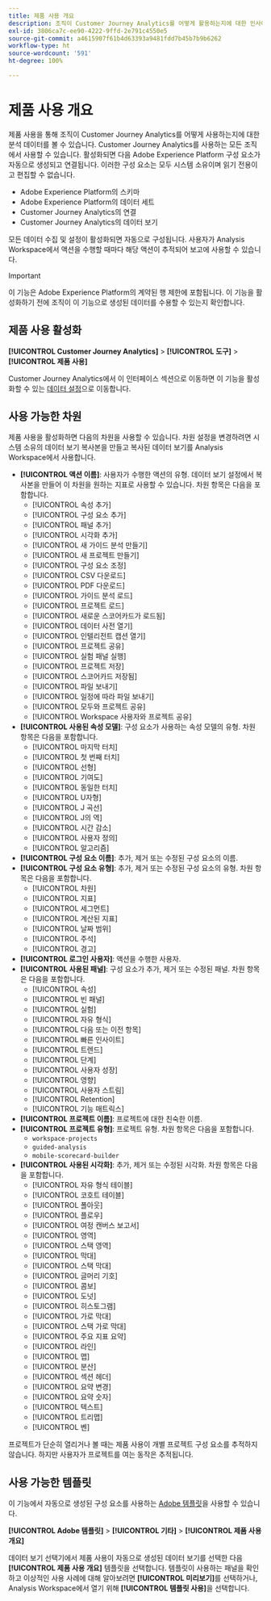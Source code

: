```yaml
---
title: 제품 사용 개요
description: 조직이 Customer Journey Analytics를 어떻게 활용하는지에 대한 인사이트와 보고서를 확인합니다.
exl-id: 3806ca7c-ee90-4222-9ffd-2e791c4550e5
source-git-commit: a4615907f61b4d63393a9481fdd7b45b7b9b6262
workflow-type: ht
source-wordcount: '591'
ht-degree: 100%

---
```


# 제품 사용 개요

제품 사용을 통해 조직이 Customer Journey Analytics를 어떻게 사용하는지에 대한 분석 데이터를 볼 수 있습니다. Customer Journey Analytics를 사용하는 모든 조직에서 사용할 수 있습니다. 활성화되면 다음 Adobe Experience Platform 구성 요소가 자동으로 생성되고 연결됩니다. 이러한 구성 요소는 모두 시스템 소유이며 읽기 전용이고 편집할 수 없습니다.

* Adobe Experience Platform의 스키마
* Adobe Experience Platform의 데이터 세트
* Customer Journey Analytics의 연결
* Customer Journey Analytics의 데이터 보기

모든 데이터 수집 및 설정이 활성화되면 자동으로 구성됩니다. 사용자가 Analysis Workspace에서 액션을 수행할 때마다 해당 액션이 추적되어 보고에 사용할 수 있습니다.

>[!IMPORTANT]
>
>이 기능은 Adobe Experience Platform의 계약된 행 제한에 포함됩니다. 이 기능을 활성화하기 전에 조직이 이 기능으로 생성된 데이터를 수용할 수 있는지 확인합니다.

## 제품 사용 활성화

**[!UICONTROL Customer Journey Analytics]** > **[!UICONTROL 도구]** > **[!UICONTROL 제품 사용]**

Customer Journey Analytics에서 이 인터페이스 섹션으로 이동하면 이 기능을 활성화할 수 있는 [데이터 설정](data-settings.md)으로 이동합니다.

## 사용 가능한 차원

제품 사용을 활성화하면 다음의 차원을 사용할 수 있습니다. 차원 설정을 변경하려면 시스템 소유의 데이터 보기 복사본을 만들고 복사된 데이터 보기를 Analysis Workspace에서 사용합니다.

* **[!UICONTROL 액션 이름]**: 사용자가 수행한 액션의 유형. 데이터 보기 설정에서 복사본을 만들어 이 차원을 원하는 지표로 사용할 수 있습니다. 차원 항목은 다음을 포함합니다.
   * [!UICONTROL 속성 추가]
   * [!UICONTROL 구성 요소 추가]
   * [!UICONTROL 패널 추가]
   * [!UICONTROL 시각화 추가]
   * [!UICONTROL 새 가이드 분석 만들기]
   * [!UICONTROL 새 프로젝트 만들기]
   * [!UICONTROL 구성 요소 조정]
   * [!UICONTROL CSV 다운로드]
   * [!UICONTROL PDF 다운로드]
   * [!UICONTROL 가이드 분석 로드]
   * [!UICONTROL 프로젝트 로드]
   * [!UICONTROL 새로운 스코어카드가 로드됨]
   * [!UICONTROL 데이터 사전 열기]
   * [!UICONTROL 인텔리전트 캡션 열기]
   * [!UICONTROL 프로젝트 공유]
   * [!UICONTROL 실험 패널 실행]
   * [!UICONTROL 프로젝트 저장]
   * [!UICONTROL 스코어카드 저장됨]
   * [!UICONTROL 파일 보내기]
   * [!UICONTROL 일정에 따라 파일 보내기]
   * [!UICONTROL 모두와 프로젝트 공유]
   * [!UICONTROL Workspace 사용자와 프로젝트 공유]
* **[!UICONTROL 사용된 속성 모델]**: 구성 요소가 사용하는 속성 모델의 유형. 차원 항목은 다음을 포함합니다.
   * [!UICONTROL 마지막 터치]
   * [!UICONTROL 첫 번째 터치]
   * [!UICONTROL 선형]
   * [!UICONTROL 기여도]
   * [!UICONTROL 동일한 터치]
   * [!UICONTROL U자형]
   * [!UICONTROL J 곡선]
   * [!UICONTROL J의 역]
   * [!UICONTROL 시간 감소]
   * [!UICONTROL 사용자 정의]
   * [!UICONTROL 알고리즘]
* **[!UICONTROL 구성 요소 이름]**: 추가, 제거 또는 수정된 구성 요소의 이름.
* **[!UICONTROL 구성 요소 유형]**: 추가, 제거 또는 수정된 구성 요소의 유형. 차원 항목은 다음을 포함합니다.
   * [!UICONTROL 차원]
   * [!UICONTROL 지표]
   * [!UICONTROL 세그먼트]
   * [!UICONTROL 계산된 지표]
   * [!UICONTROL 날짜 범위]
   * [!UICONTROL 주석]
   * [!UICONTROL 경고]
* **[!UICONTROL 로그인 사용자]**: 액션을 수행한 사용자.
* **[!UICONTROL 사용된 패널]**: 구성 요소가 추가, 제거 또는 수정된 패널. 차원 항목은 다음을 포함합니다.
   * [!UICONTROL 속성]
   * [!UICONTROL 빈 패널]
   * [!UICONTROL 실험]
   * [!UICONTROL 자유 형식]
   * [!UICONTROL 다음 또는 이전 항목]
   * [!UICONTROL 빠른 인사이트]
   * [!UICONTROL 트렌드]
   * [!UICONTROL 단계]
   * [!UICONTROL 사용자 성장]
   * [!UICONTROL 영향]
   * [!UICONTROL 사용자 스트림]
   * [!UICONTROL Retention]
   * [!UICONTROL 기능 매트릭스]
* **[!UICONTROL 프로젝트 이름]**: 프로젝트에 대한 친숙한 이름.
* **[!UICONTROL 프로젝트 유형]**: 프로젝트 유형. 차원 항목은 다음을 포함합니다.
   * `workspace-projects`
   * `guided-analysis`
   * `mobile-scorecard-builder`
* **[!UICONTROL 사용된 시각화]**: 추가, 제거 또는 수정된 시각화. 차원 항목은 다음을 포함합니다.
   * [!UICONTROL 자유 형식 테이블]
   * [!UICONTROL 코호트 테이블]
   * [!UICONTROL 폴아웃]
   * [!UICONTROL 플로우]
   * [!UICONTROL 여정 캔버스 보고서]
   * [!UICONTROL 영역]
   * [!UICONTROL 스택 영역]
   * [!UICONTROL 막대]
   * [!UICONTROL 스택 막대]
   * [!UICONTROL 글머리 기호]
   * [!UICONTROL 콤보]
   * [!UICONTROL 도넛]
   * [!UICONTROL 히스토그램]
   * [!UICONTROL 가로 막대]
   * [!UICONTROL 스택 가로 막대]
   * [!UICONTROL 주요 지표 요약]
   * [!UICONTROL 라인]
   * [!UICONTROL 맵]
   * [!UICONTROL 분산]
   * [!UICONTROL 섹션 헤더]
   * [!UICONTROL 요약 변경]
   * [!UICONTROL 요약 숫자]
   * [!UICONTROL 텍스트]
   * [!UICONTROL 트리맵]
   * [!UICONTROL 벤]

프로젝트가 단순히 열리거나 볼 때는 제품 사용이 개별 프로젝트 구성 요소를 추적하지 않습니다. 하지만 사용자가 프로젝트를 여는 동작은 추적됩니다.

## 사용 가능한 템플릿

이 기능에서 자동으로 생성된 구성 요소를 사용하는 [Adobe 템플릿](/help/analysis-workspace/templates/use-templates.md)을 사용할 수 있습니다.

**[!UICONTROL Adobe 템플릿]** > **[!UICONTROL 기타]** > **[!UICONTROL 제품 사용 개요]**

데이터 보기 선택기에서 제품 사용이 자동으로 생성된 데이터 보기를 선택한 다음 **[!UICONTROL 제품 사용 개요]** 템플릿을 선택합니다. 템플릿이 사용하는 패널을 확인하고 이상적인 사용 사례에 대해 알아보려면 **[!UICONTROL 미리보기]**&#x200B;를 선택하거나, Analysis Workspace에서 열기 위해 **[!UICONTROL 템플릿 사용]**&#x200B;을 선택합니다.
